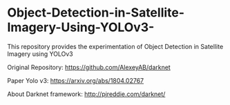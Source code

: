 # Object-Detection-in-Satellite-Imagery-Using-YOLOv3-
This repository provides the experimentation of Object Detection in Satellite Imagery using YOLOv3


Original Repository: https://github.com/AlexeyAB/darknet

Paper Yolo v3: https://arxiv.org/abs/1804.02767

About Darknet framework: http://pjreddie.com/darknet/
